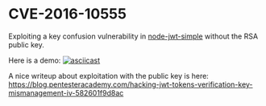 CVE-2016-10555
==============

Exploiting a key confusion vulnerability in [node-jwt-simple](https://github.com/hokaccha/node-jwt-simple) without the RSA public key.

Here is a demo:
[![asciicast](https://asciinema.org/a/eyThb3kEv0iJPa6bDgQ7PBkbk.png)](https://asciinema.org/a/eyThb3kEv0iJPa6bDgQ7PBkbk)

A nice writeup about exploitation with the public key is here: https://blog.pentesteracademy.com/hacking-jwt-tokens-verification-key-mismanagement-iv-582601f9d8ac
